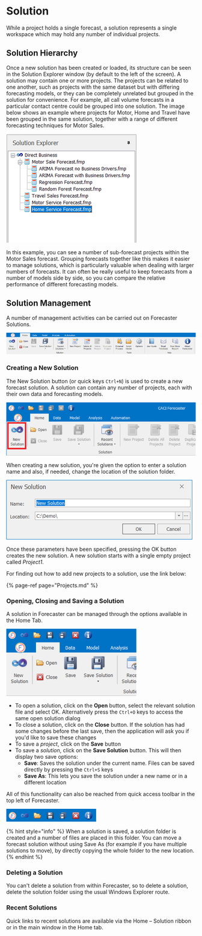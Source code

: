 # Solution
While a project holds a single forecast, a solution represents a single workspace which may hold any number of individual projects.

## Solution Hierarchy

Once a new solution has been created or loaded, its structure can be seen in the Solution Explorer window (by default to the left of the screen).  A solution may contain one or more projects. The projects can be related to one another, such as projects with the same dataset but with differing forecasting models, or they can be completely unrelated but grouped in the solution for convenience. For example, all call volume forecasts in a particular contact centre could be grouped into one solution. The image below shows an example where projects for Motor, Home and Travel have been grouped in the same solution, together with a range of different forecasting techniques for Motor Sales.

![Solution Hierarchy](imgs/Solution_SolutionHierarchy.png)

In this example, you can see a number of sub-forecast projects within the Motor Sales forecast.  Grouping forecasts together like this makes it easier to manage solutions, which is particularly valuable when dealing with larger numbers of forecasts. It can often be really useful to keep forecasts from a number of models side by side, so you can compare the relative performance of different forecasting models.


## Solution Management

A number of management activities can be carried out on Forecaster Solutions. 



![Quick Access Toolbar](imgs/Solution_Ribbon.png)


### Creating a New Solution

The New Solution button (or quick keys `Ctrl+N`) is used to create a new forecast solution. A solution can contain any number of projects, each with their own data and forecasting models.

![New Solution](imgs/Solution_NewSolutionButton.png)

When creating a new solution, you're given the option to enter a solution name and also, if needed, change the location of the solution folder. 

![New Solution Name & Location](imgs/Solution_NewSolutionWizard.png)

 Once these parameters have been specified, pressing the OK button creates the new solution. A new solution starts with a single empty project called *Project1*.
 
 For finding out how to add new projects to a solution, use the link below:

{% page-ref page="Projects.md" %}


### Opening, Closing and Saving a Solution

A solution in Forecaster can be managed through the options available in the Home Tab.

![Solution Management](imgs/Solution_Management.png)


*	To open a solution, click on the **Open** button, select the relevant solution file and select OK.  Alternatively press the `Ctrl+O` keys to access the same open solution dialog
*	To close a solution, click on the **Close** button.  If the solution has had some changes before the last save, then the application will ask you if you'd like to save these changes
*   To save a *project*, click on the **Save** button
*	To save a *solution*, click on the **Save Solution** button.  This will then display two save options:
    -	**Save**:  Saves the solution under the current name.  Files can be saved directly by pressing the `Ctrl+S` keys
    -	**Save As**: This lets you save the solution under a new name or in a different location

All of this functionality can also be reached from quick access toolbar in the top left of Forecaster. 
 

![Quick Access Toolbar](imgs/Solution_QuickAccessToolbar.png)


{% hint style="info" %}
When a solution is saved, a solution folder is created and a number of files are placed in this folder. You can move a forecast solution without using Save As (for example if you have multiple solutions to move), by directly copying the whole folder to the new location.
{% endhint %}



### Deleting a Solution
You can't delete a solution from within Forecaster, so to delete a solution, delete the solution folder using the usual Windows Explorer route.


### Recent Solutions
Quick links to recent solutions are available via the Home – Solution ribbon or in the main window in the Home tab.







